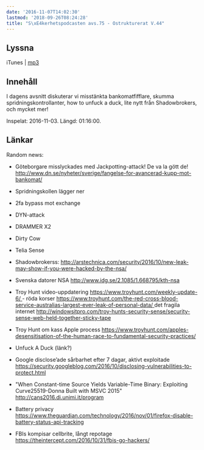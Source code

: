 ```yaml
---
date: '2016-11-07T14:02:30'
lastmod: '2018-09-26T08:24:28'
title: "S\xE4kerhetspodcasten avs.75 - Ostrukturerat V.44"
---
```

## Lyssna

iTunes \| [mp3](http://traffic.libsyn.com/sakerhetspodcasten/Ostrukturerat_v44_2016.mp3)

## Innehåll

I dagens avsnitt diskuterar vi misstänkta bankomatfifflare, skumma spridningskontrollanter,
how to unfuck a duck, lite nytt från Shadowbrokers, och mycket mer!

Inspelat: 2016-11-03. Längd: 01:16:00.

## Länkar

Random news:


* Göteborgare misslyckades med Jackpotting-attack! De va la gött de!
[http://www.dn.se/nyheter/sverige/fangelse-for-avancerad-kupp-mot-bankomat/
](http://www.dn.se/nyheter/sverige/fangelse-for-avancerad-kupp-mot-bankomat/)

* Spridningskollen lägger ner


* 2fa bypass mot exchange


* DYN-attack


* DRAMMER X2


* Dirty Cow


* Telia Sense


* Shadowbrokerss:
[http://arstechnica.com/security/2016/10/new-leak-may-show-if-you-were-hacked-by-the-nsa/
](http://arstechnica.com/security/2016/10/new-leak-may-show-if-you-were-hacked-by-the-nsa/)

* Svenska datorer NSA
[http://www.idg.se/2.1085/1.668795/kth-nsa
](http://www.idg.se/2.1085/1.668795/kth-nsa)

* Troy Hunt video-uppdatering
[https://www.troyhunt.com/weekly-update-6/
](https://www.troyhunt.com/weekly-update-6/)  - röda korser
[https://www.troyhunt.com/the-red-cross-blood-service-australias-largest-ever-leak-of-personal-data/
](https://www.troyhunt.com/the-red-cross-blood-service-australias-largest-ever-leak-of-personal-data/)
det fragila internet
[http://windowsitpro.com/troy-hunts-security-sense/security-sense-web-held-together-sticky-tape
](http://windowsitpro.com/troy-hunts-security-sense/security-sense-web-held-together-sticky-tape)

* Troy Hunt om kass Apple process
[https://www.troyhunt.com/apples-desensitisation-of-the-human-race-to-fundamental-security-practices/
](https://www.troyhunt.com/apples-desensitisation-of-the-human-race-to-fundamental-security-practices/)


* Unfuck A Duck (länk?)


* Google disclose’ade sårbarhet efter 7 dagar, aktivt exploitade
[https://security.googleblog.com/2016/10/disclosing-vulnerabilities-to-protect.html
](https://security.googleblog.com/2016/10/disclosing-vulnerabilities-to-protect.html)

* "When Constant-time Source Yields Variable-Time Binary: Exploiting Curve25519-Donna
Built with MSVC 2015" http://cans2016.di.unimi.it/program


* Battery privacy
[https://www.theguardian.com/technology/2016/nov/01/firefox-disable-battery-status-api-tracking
](https://www.theguardian.com/technology/2016/nov/01/firefox-disable-battery-status-api-tracking)

* FBIs kompisar cellbrite, långt repotage
[https://theintercept.com/2016/10/31/fbis-go-hackers/
](https://theintercept.com/2016/10/31/fbis-go-hackers/)




